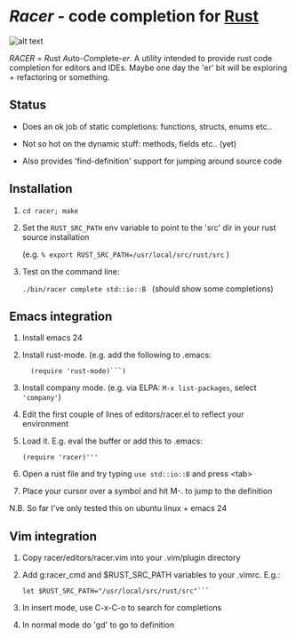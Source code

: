 # *Racer* - code completion for [Rust](http://www.rust-lang.org/)

![alt text](https://github.com/phildawes/racer/raw/master/images/racer1.png "Racer emacs session")

*RACER* = *R*ust *A*uto-*C*omplete-*er*. A utility intended to provide rust code completion for editors and IDEs. Maybe one day the 'er' bit will be exploring + refactoring or something.

## Status

- Does an ok job of static completions: functions, structs, enums etc.. 

- Not so hot on the dynamic stuff: methods, fields etc.. (yet)

- Also provides 'find-definition' support for jumping around source code

## Installation

1. ```cd racer; make```

2. Set the ```RUST_SRC_PATH``` env variable to point to the 'src' dir in your rust source installation

   (e.g. ```% export RUST_SRC_PATH=/usr/local/src/rust/src``` )

3. Test on the command line: 

   ```./bin/racer complete std::io::B ```  (should show some completions)


## Emacs integration

1. Install emacs 24

2. Install rust-mode. (e.g. add the following to .emacs:

   ```(add-to-list 'load-path "<rust-srcdir>/src/etc/emacs/")
     (require 'rust-mode)```)

3. Install company mode. (e.g. via ELPA: ```M-x list-packages```, select ```'company'```)

4. Edit the first couple of lines of editors/racer.el to reflect your environment

5. Load it. E.g. eval the buffer or add this to .emacs:

     ```(add-to-list 'load-path "<path-to-racer>/editors")
     (require 'racer)'''

6. Open a rust file and try typing ```use std::io::B``` and press \<tab\>

7. Place your cursor over a symbol and hit M-. to jump to the definition

N.B. So far I've only tested this on ubuntu linux + emacs 24

## Vim integration

1. Copy racer/editors/racer.vim into your .vim/plugin directory

2. Add g:racer_cmd and $RUST_SRC_PATH variables to your .vimrc. E.g.:

     ```let g:racer_cmd = "/home/pld/src/rust/racer/bin/racer"
     let $RUST_SRC_PATH="/usr/local/src/rust/src"```

3. In insert mode, use C-x-C-o to search for completions

4. In normal mode do 'gd' to go to definition

